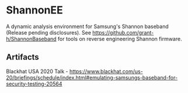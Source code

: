 # ShannonEE
A dynamic analysis environment for Samsung's Shannon baseband (Release pending disclosures).
See https://github.com/grant-h/ShannonBaseband for tools on reverse engineering Shannon firmware.

## Artifacts

Blackhat USA 2020 Talk - https://www.blackhat.com/us-20/briefings/schedule/index.html#emulating-samsungs-baseband-for-security-testing-20564
